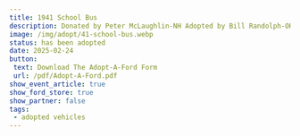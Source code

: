 ```yaml
---
title: 1941 School Bus
description: Donated by Peter McLaughlin-NH Adopted by Bill Randolph-OH
image: /img/adopt/41-school-bus.webp
status: has been adopted
date: 2025-02-24
button: 
 text: Download The Adopt-A-Ford Form
 url: /pdf/Adopt-A-Ford.pdf
show_event_article: true
show_ford_store: true
show_partner: false
tags: 
 - adopted vehicles
---
```


